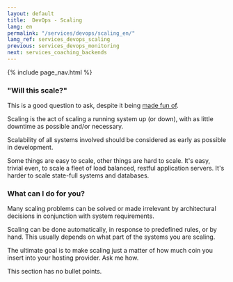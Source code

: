 ```yaml
---
layout: default
title:  DevOps - Scaling
lang: en
permalink: "/services/devops/scaling_en/"
lang_ref: services_devops_scaling
previous: services_devops_monitoring
next: services_coaching_backends
---
```

{% include page_nav.html %}

### "Will this scale?"
This is a good question to ask, despite it being [made fun of](https://medium.com/conquering-corporate-america/10-tricks-to-appear-smart-during-meetings-27b489a39d1a).

Scaling is the act of scaling a running system up (or down), with as little downtime as possible and/or necessary.

Scalability of all systems involved should be considered as early as possible in development.

Some things are easy to scale, other things are hard to scale. It's easy, trivial even, to scale a fleet of load balanced, restful application servers. It's harder to scale state-full systems and databases.

### What can I do for you?

Many scaling problems can be solved or made irrelevant by architectural decisions in conjunction with system requirements.

Scaling can be done automatically, in response to predefined rules, or by hand. This usually depends on what part of the systems you are scaling.

The ultimate goal is to make scaling just a matter of how much coin you insert into your hosting provider. Ask me how.

This section has no bullet points.
